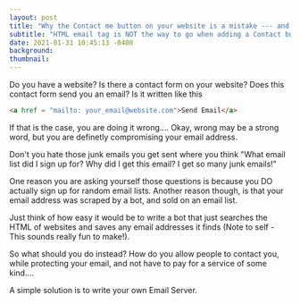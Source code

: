 ```yaml
---
layout: post
title: "Why the Contact me button on your website is a mistake --- and how to fix it."
subtitle: "HTML email tag is NOT the way to go when adding a Contact button on your website. Instead write a custom email server."
date: 2021-01-31 10:45:13 -0400
background:
thumbnail:
---
```


Do you have a website? Is there a contact form on your website? Does this contact form send you an email? Is it written like this
```html
<a href = "mailto: your_email@website.com">Send Email</a>
```

If that is the case, you are doing it wrong....
Okay, wrong may be a strong word, but you are definetly compromising your email address.

Don't you hate those junk emails you get sent where you think "What email list did I sign up for? Why did I get this email? I get so many junk emails!"

One reason you are asking yourself those questions is because you DO actually sign up for random email lists. Another reason though, is that your email address was scraped by a bot, and sold on an email list. 

Just think of how easy it would be to write a bot that just searches the HTML of websites and saves any email addresses it finds (Note to self - This sounds really fun to make!).

So what should you do instead? How do you allow people to contact you, while protecting your email, and not have to pay for a service of some kind....

A simple solution is to write your own Email Server.